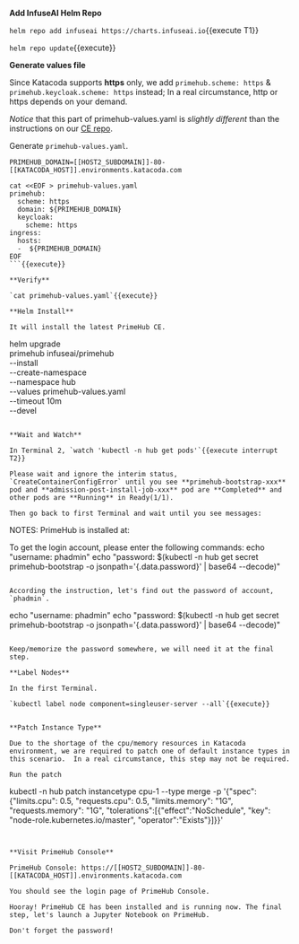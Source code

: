

**Add InfuseAI Helm Repo**

`helm repo add infuseai https://charts.infuseai.io`{{execute T1}}

`helm repo update`{{execute}}

**Generate values file**

Since Katacoda supports **https** only, we add `primehub.scheme: https` & `primehub.keycloak.scheme: https` instead; In a real circumstance, http or https depends on your demand. 

*Notice* that this part of primehub-values.yaml is *slightly different* than the instructions on our [CE repo](https://github.com/InfuseAI/primehub).

Generate `primehub-values.yaml`.

```
PRIMEHUB_DOMAIN=[[HOST2_SUBDOMAIN]]-80-[[KATACODA_HOST]].environments.katacoda.com

cat <<EOF > primehub-values.yaml
primehub:
  scheme: https
  domain: ${PRIMEHUB_DOMAIN}
  keycloak:
    scheme: https
ingress:
  hosts:
  -  ${PRIMEHUB_DOMAIN}
EOF
```{{execute}}

**Verify**

`cat primehub-values.yaml`{{execute}}

**Helm Install**

It will install the latest PrimeHub CE.

```
helm upgrade \
primehub infuseai/primehub \
--install \
--create-namespace \
--namespace hub  \
--values primehub-values.yaml \
--timeout 10m \
--devel
```{{execute}}

**Wait and Watch**

In Terminal 2, `watch 'kubectl -n hub get pods'`{{execute interrupt T2}}

Please wait and ignore the interim status, `CreateContainerConfigError` until you see **primehub-bootstrap-xxx** pod and **admission-post-install-job-xxx** pod are **Completed** and other pods are **Running** in Ready(1/1).

Then go back to first Terminal and wait until you see messages:

```
NOTES:
PrimeHub is installed at:

To get the login account, please enter the following commands:
  echo "username: phadmin"
  echo "password: $(kubectl -n hub get secret primehub-bootstrap -o jsonpath='{.data.password}' | base64 --decode)"
```

According the instruction, let's find out the password of account, `phadmin`.
```
echo "username: phadmin"
echo "password: $(kubectl -n hub get secret primehub-bootstrap -o jsonpath='{.data.password}' | base64 --decode)"
```{{execute}}

Keep/memorize the password somewhere, we will need it at the final step.

**Label Nodes**

In the first Terminal.

`kubectl label node component=singleuser-server --all`{{execute}}


**Patch Instance Type**

Due to the shortage of the cpu/memory resources in Katacoda environment, we are required to patch one of default instance types in this scenario.  In a real circumstance, this step may not be required.

Run the patch

```
kubectl -n hub patch instancetype cpu-1 --type merge -p '{"spec":{"limits.cpu": 0.5, "requests.cpu": 0.5, "limits.memory": "1G", "requests.memory": "1G", "tolerations":[{"effect":"NoSchedule", "key": "node-role.kubernetes.io/master", "operator":"Exists"}]}}'
```{{execute}}


**Visit PrimeHub Console**

PrimeHub Console: https://[[HOST2_SUBDOMAIN]]-80-[[KATACODA_HOST]].environments.katacoda.com

You should see the login page of PrimeHub Console.

Hooray! PrimeHub CE has been installed and is running now. The final step, let's launch a Jupyter Notebook on PrimeHub.

Don't forget the password!
